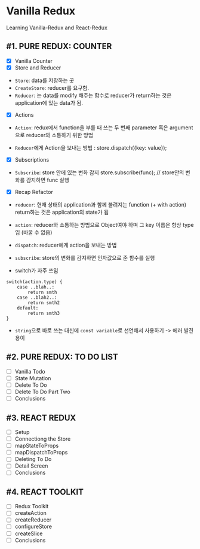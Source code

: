 # Vanilla Redux

Learning Vanilla-Redux and React-Redux

## #1. PURE REDUX: COUNTER

- [x] Vanilla Counter
- [x] Store and Reducer

- `Store`: data를 저장하는 곳
- `CreateStore`: reducer를 요구함.
- `Reducer`: 는 data를 modify 해주는 함수로 reducer가 return하는 것은 application에 있는 data가 됨.

- [x] Actions

- `Action`: redux에서 function을 부를 때 쓰는 두 번째 parameter 혹은 argument으로 reducer와 소통하기 위한 방법

- `Reducer`에게 Action을 보내는 방법 : store.dispatch({key: value});

- [x] Subscriptions

- `Subscribe`: store 안에 있는 변화 감지
  store.subscribe(func); // store안의 변화를 감지하면 func 실행

- [x] Recap Refactor

- `reducer`: 현재 상태의 application과 함께 불려지는 function (+ with action) return하는 것은 application의 state가 됨

- `action`: reducer와 소통하는 방법으로 Object여야 하며 그 key 이름은 항상 type임 (바꿀 수 없음)

- `dispatch`: reducer에게 action을 보내는 방법

- `subscribe`: store의 변화를 감지하면 인자값으로 준 함수를 실행

- switch가 자주 쓰임

```
switch(action.type) {
    case ..blah..:
        return smth
    case ..blah2..:
        return smth2
    default:
        return smth3
}
```

- `string`으로 바로 쓰는 대신에 `const variable`로 선언해서 사용하기 -> 에러 발견 용이

## #2. PURE REDUX: TO DO LIST

- [ ] Vanilla Todo
- [ ] State Mutation
- [ ] Delete To Do
- [ ] Delete To Do Part Two
- [ ] Conclusions

## #3. REACT REDUX

- [ ] Setup
- [ ] Connectiong the Store
- [ ] mapStateToProps
- [ ] mapDispatchToProps
- [ ] Deleting To Do
- [ ] Detail Screen
- [ ] Conclusions

## #4. REACT TOOLKIT

- [ ] Redux Toolkit
- [ ] createAction
- [ ] createReducer
- [ ] configureStore
- [ ] createSlice
- [ ] Conclusions
